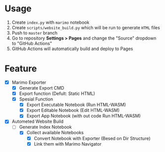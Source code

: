 # Usage

1. Create `index.py` with `marimo` notebook
2. Create `scripts/website_build.py` which will be run to generate `HTML` files
3. Push to `master` branch
4. Go to repository **Settings > Pages** and change the "Source" dropdown to "GitHub Actions"
5. GitHub Actions will automatically build and deploy to Pages

# Feature

* [X] Marimo Exporter
  * [X] Generate Export CMD
  * [X] Export function (Defult: Static HTML)
  * [X] Spesial Function
    * [X] Export Executable Notebook (Run HTML-WASM)
    * [X] Export Editable Notebook (Edit HTML-WASM)
    * [X] Export App Notebook (with out code Run HTML-WASM)
* [X] Autometed Website Build
  * [ ] Generate Index Notebook
    * [X] Collect available Notebooks
      * [X] Convert Notebook with Exporter (Besed on Dir Structure)
      * [X] Link them with Marimo Navigator
